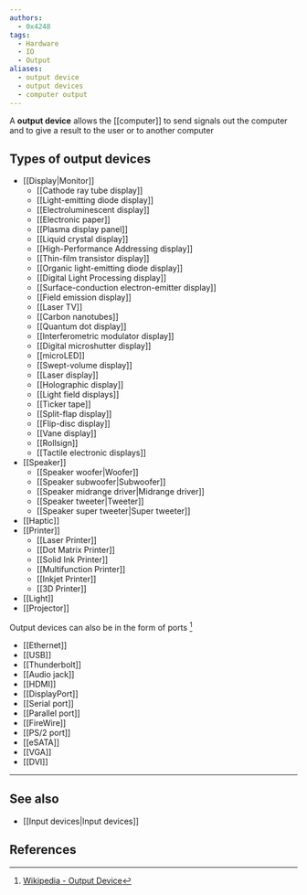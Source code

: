 ```yaml
---
authors:
  - 0x4248
tags:
  - Hardware
  - IO
  - Output
aliases:
  - output device
  - output devices
  - computer output
---
```

A **output device** allows the [[computer]] to send signals out the computer and to give a result to the user or to another computer
## Types of output devices
- [[Display|Monitor]]
	- [[Cathode ray tube display]]
	- [[Light-emitting diode display]]
	- [[Electroluminescent display]]
	- [[Electronic paper]]
	- [[Plasma display panel]]
	- [[Liquid crystal display]]
	- [[High-Performance Addressing display]]
	- [[Thin-film transistor display]]
	- [[Organic light-emitting diode display]]
	- [[Digital Light Processing display]]
	- [[Surface-conduction electron-emitter display]]
	- [[Field emission display]]
	- [[Laser TV]]
	- [[Carbon nanotubes]]
	- [[Quantum dot display]]
	- [[Interferometric modulator display]]
	- [[Digital microshutter display]]
	- [[microLED]]
	- [[Swept-volume display]]
	- [[Laser display]]
	- [[Holographic display]]
	- [[Light field displays]]
	- [[Ticker tape]]
	- [[Split-flap display]]
	- [[Flip-disc display]]
	- [[Vane display]]
	- [[Rollsign]]
	- [[Tactile electronic displays]]
- [[Speaker]]
	- [[Speaker woofer|Woofer]]
	- [[Speaker subwoofer|Subwoofer]]
	- [[Speaker midrange driver|Midrange driver]]
	- [[Speaker tweeter|Tweeter]]
	- [[Speaker super tweeter|Super tweeter]]
- [[Haptic]]
- [[Printer]]
	- [[Laser Printer]]
	- [[Dot Matrix Printer]]
	- [[Solid Ink Printer]]
	- [[Multifunction Printer]]
	- [[Inkjet Printer]]
	- [[3D Printer]]
- [[Light]]
- [[Projector]]

Output devices can also be in the form of ports [^1]
- [[Ethernet]]
- [[USB]]
- [[Thunderbolt]]
- [[Audio jack]]
- [[HDMI]]
- [[DisplayPort]]
- [[Serial port]]
- [[Parallel port]]
- [[FireWire]]
- [[PS/2 port]]
- [[eSATA]]
- [[VGA]]
- [[DVI]]
---
## See also
- [[Input devices|Input devices]]
## References
[^1]: [Wikipedia - Output Device](https://en.wikipedia.org/wiki/Output_device)
